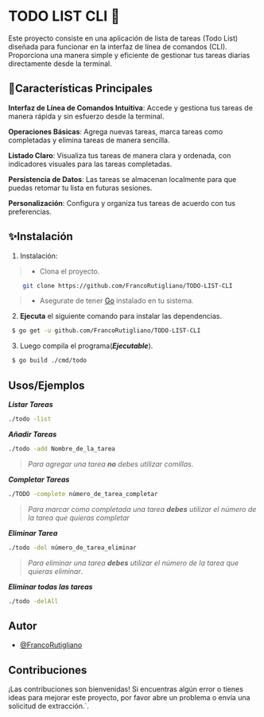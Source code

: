 
# TODO LIST CLI 💙 

Este proyecto consiste en una aplicación de lista de tareas (Todo List) diseñada para funcionar en la interfaz de línea de comandos (CLI). Proporciona una manera simple y eficiente de gestionar tus tareas diarias directamente desde la terminal.



## 🤖Características Principales

**Interfaz de Línea de Comandos Intuitiva**: Accede y gestiona tus tareas de manera rápida y sin esfuerzo desde la terminal.

**Operaciones Básicas**: Agrega nuevas tareas, marca tareas como completadas y elimina tareas de manera sencilla.

**Listado Claro**: Visualiza tus tareas de manera clara y ordenada, con indicadores visuales para las tareas completadas.

**Persistencia de Datos**: Las tareas se almacenan localmente para que puedas retomar tu lista en futuras sesiones.

**Personalización**: Configura y organiza tus tareas de acuerdo con tus preferencias.
## ✨Instalación

1. Instalación:
> - Clona el proyecto.
```bash
    git clone https://github.com/FrancoRutigliano/TODO-LIST-CLI
```
> - Asegurate de tener [Go](https://go.dev/learn/) instalado en tu sistema.

2. **Ejecuta** el siguiente comando para instalar las dependencias.

```bash
 $ go get -u github.com/FrancoRutigliano/TODO-LIST-CLI
```
    
3. Luego compila el programa(***Ejecutable***).

```bash
 $ go build ./cmd/todo
```

## Usos/Ejemplos

***Listar Tareas***
```bash
./todo -list
```

***Añadir Tareas***
```bash
./todo -add Nombre_de_la_tarea
```
> *Para agregar una tarea **no** debes utilizar comillas*.

***Completar Tareas***
```bash
./TODO -complete número_de_tarea_completar
```
>*Para marcar como completada una tarea **debes** utilizar el número de la tarea que quieras completar*

***Eliminar Tarea***
```bash
./todo -del número_de_tarea_eliminar
```
>*Para eliminar una tarea **debes** utilizar el número de la tarea que quieras eliminar*.

***Eliminar todas las tareas***
```bash
./todo -delAll
```

## Autor

- [@FrancoRutigliano](https://github.com/FrancoRutigliano)


## Contribuciones

¡Las contribuciones son bienvenidas! Si encuentras algún error o tienes ideas para mejorar este proyecto, por favor abre un problema o envía una solicitud de extracción.`.


